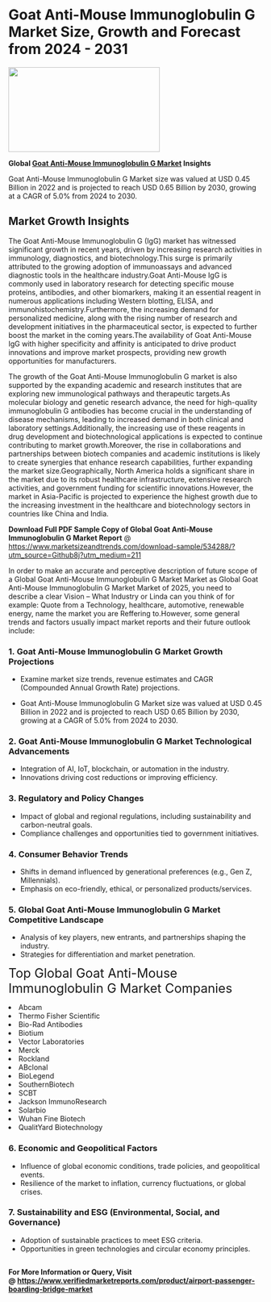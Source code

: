<H1>Goat Anti-Mouse Immunoglobulin G Market Size, Growth and Forecast from 2024 - 2031</H1><img class="aligncenter size-medium wp-image-584254" src="https://thirdeyenews.in/wp-content/uploads/2024/09/Global-Market-Research-300x168.jpeg" alt="" width="300" height="168" /><p><strong>Global&nbsp;<a href="https://www.marketsizeandtrends.com/download-sample/534288/?utm_source=Github8j?utm_medium=211">Goat Anti-Mouse Immunoglobulin G Market</a> Insights</strong></p><p>Goat Anti-Mouse Immunoglobulin G Market size was valued at USD 0.45 Billion in 2022 and is projected to reach USD 0.65 Billion by 2030, growing at a CAGR of 5.0% from 2024 to 2030.</p><p><h2>Market Growth Insights</h2> <p>The Goat Anti-Mouse Immunoglobulin G (IgG) market has witnessed significant growth in recent years, driven by increasing research activities in immunology, diagnostics, and biotechnology.This surge is primarily attributed to the growing adoption of immunoassays and advanced diagnostic tools in the healthcare industry.Goat Anti-Mouse IgG is commonly used in laboratory research for detecting specific mouse proteins, antibodies, and other biomarkers, making it an essential reagent in numerous applications including Western blotting, ELISA, and immunohistochemistry.Furthermore, the increasing demand for personalized medicine, along with the rising number of research and development initiatives in the pharmaceutical sector, is expected to further boost the market in the coming years.The availability of Goat Anti-Mouse IgG with higher specificity and affinity is anticipated to drive product innovations and improve market prospects, providing new growth opportunities for manufacturers.</p> <p>The growth of the Goat Anti-Mouse Immunoglobulin G market is also supported by the expanding academic and research institutes that are exploring new immunological pathways and therapeutic targets.As molecular biology and genetic research advance, the need for high-quality immunoglobulin G antibodies has become crucial in the understanding of disease mechanisms, leading to increased demand in both clinical and laboratory settings.Additionally, the increasing use of these reagents in drug development and biotechnological applications is expected to continue contributing to market growth.Moreover, the rise in collaborations and partnerships between biotech companies and academic institutions is likely to create synergies that enhance research capabilities, further expanding the market size.Geographically, North America holds a significant share in the market due to its robust healthcare infrastructure, extensive research activities, and government funding for scientific innovations.However, the market in Asia-Pacific is projected to experience the highest growth due to the increasing investment in the healthcare and biotechnology sectors in countries like China and India.</p> <p><span class=""><strong>Download Full PDF Sample Copy of Global Goat Anti-Mouse Immunoglobulin G Market Report</strong> @ <a href="https://www.marketsizeandtrends.com/download-sample/534288/?utm_source=Github8j?utm_medium=211" target="_blank">https://www.marketsizeandtrends.com/download-sample/534288/?utm_source=Github8j?utm_medium=211</a></span></p><p>In order to make an accurate and perceptive description of future scope of a Global&nbsp;Goat Anti-Mouse Immunoglobulin G Market Market as Global&nbsp;Goat Anti-Mouse Immunoglobulin G Market Market of 2025, you need to describe a clear Vision &ndash; What Industry or Linda can you think of for example: Quote from a Technology, healthcare, automotive, renewable energy, name the market you are Reffering to.However, some general trends and factors usually impact market reports and their future outlook include:</p><h3>1.&nbsp;<strong>Goat Anti-Mouse Immunoglobulin G Market Growth Projections</strong></h3><ul><li>Examine market size trends, revenue estimates and CAGR (Compounded Annual Growth Rate) projections.</li><li><p>Goat Anti-Mouse Immunoglobulin G Market size was valued at USD 0.45 Billion in 2022 and is projected to reach USD 0.65 Billion by 2030, growing at a CAGR of 5.0% from 2024 to 2030.</p></li></ul><h3>2.&nbsp;<strong>Goat Anti-Mouse Immunoglobulin G Market Technological Advancements</strong></h3><ul><li>Integration of AI, IoT, blockchain, or automation in the industry.</li><li>Innovations driving cost reductions or improving efficiency.</li></ul><h3>3.&nbsp;<strong>Regulatory and Policy Changes</strong></h3><ul><li>Impact of global and regional regulations, including sustainability and carbon-neutral goals.</li><li>Compliance challenges and opportunities tied to government initiatives.</li></ul><h3>4.&nbsp;<strong>Consumer Behavior Trends</strong></h3><ul><li>Shifts in demand influenced by generational preferences (e.g., Gen Z, Millennials).</li><li>Emphasis on eco-friendly, ethical, or personalized products/services.</li></ul><h3>5.&nbsp;<strong>Global Goat Anti-Mouse Immunoglobulin G Market Competitive Landscape</strong></h3><ul><li>Analysis of key players, new entrants, and partnerships shaping the industry.</li><li>Strategies for differentiation and market penetration.</li></ul><p data-pm-slice="1 1 []"><span style="color: inherit; font-family: inherit; font-size: 25px;">Top Global Goat Anti-Mouse Immunoglobulin G Market Companies</span></p><div class="" data-test-id=""><p><li>Abcam</li><li> Thermo Fisher Scientific</li><li> Bio-Rad Antibodies</li><li> Biotium</li><li> Vector Laboratories</li><li> Merck</li><li> Rockland</li><li> ABclonal</li><li> BioLegend</li><li> SouthernBiotech</li><li> SCBT</li><li> Jackson ImmunoResearch</li><li> Solarbio</li><li> Wuhan Fine Biotech</li><li> QualitYard Biotechnology</li></p></div><h3>6.&nbsp;<strong>Economic and Geopolitical Factors</strong></h3><ul><li>Influence of global economic conditions, trade policies, and geopolitical events.</li><li>Resilience of the market to inflation, currency fluctuations, or global crises.</li></ul><h3>7.&nbsp;<strong>Sustainability and ESG (Environmental, Social, and Governance)</strong></h3><ul><li>Adoption of sustainable practices to meet ESG criteria.</li><li>Opportunities in green technologies and circular economy principles.</li></ul><h2><strong style="font-size: 14px;">For More Information or Query, Visit @&nbsp;</strong><a style="background-color: #ffffff; font-size: 14px;" href="https://www.marketsizeandtrends.com/report/goat-anti-mouse-immunoglobulin-g-market/" target="_blank">https://www.verifiedmarketreports.com/product/airport-passenger-boarding-bridge-market</a></h2>